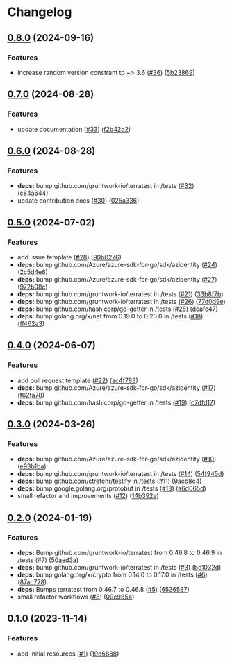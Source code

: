 # Changelog

## [0.8.0](https://github.com/CloudNationHQ/terraform-azure-vmss/compare/v0.7.0...v0.8.0) (2024-09-16)


### Features

* increase random version constrant to ~&gt; 3.6 ([#36](https://github.com/CloudNationHQ/terraform-azure-vmss/issues/36)) ([5b23869](https://github.com/CloudNationHQ/terraform-azure-vmss/commit/5b238695f9b091036ef39d0a783b1e879b126a1e))

## [0.7.0](https://github.com/CloudNationHQ/terraform-azure-vmss/compare/v0.6.0...v0.7.0) (2024-08-28)


### Features

* update documentation ([#33](https://github.com/CloudNationHQ/terraform-azure-vmss/issues/33)) ([f2b42d2](https://github.com/CloudNationHQ/terraform-azure-vmss/commit/f2b42d2c4f0dec4f99cbfc2d377f8e4ddc0d056e))

## [0.6.0](https://github.com/CloudNationHQ/terraform-azure-vmss/compare/v0.5.0...v0.6.0) (2024-08-28)


### Features

* **deps:** bump github.com/gruntwork-io/terratest in /tests ([#32](https://github.com/CloudNationHQ/terraform-azure-vmss/issues/32)) ([c84a644](https://github.com/CloudNationHQ/terraform-azure-vmss/commit/c84a644a8e1929065f0cbf0590da21e0bbe65da9))
* update contribution docs ([#30](https://github.com/CloudNationHQ/terraform-azure-vmss/issues/30)) ([025a336](https://github.com/CloudNationHQ/terraform-azure-vmss/commit/025a33679c49e41594025e9e9f0fda7184a881fa))

## [0.5.0](https://github.com/CloudNationHQ/terraform-azure-vmss/compare/v0.4.0...v0.5.0) (2024-07-02)


### Features

* add issue template ([#28](https://github.com/CloudNationHQ/terraform-azure-vmss/issues/28)) ([90b0276](https://github.com/CloudNationHQ/terraform-azure-vmss/commit/90b02765d7a75781a8a9b99bd5e0012c4851a6ff))
* **deps:** bump github.com/Azure/azure-sdk-for-go/sdk/azidentity ([#24](https://github.com/CloudNationHQ/terraform-azure-vmss/issues/24)) ([2c5d4e6](https://github.com/CloudNationHQ/terraform-azure-vmss/commit/2c5d4e61253528df560f0c8fa0cce740b6d0bc89))
* **deps:** bump github.com/Azure/azure-sdk-for-go/sdk/azidentity ([#27](https://github.com/CloudNationHQ/terraform-azure-vmss/issues/27)) ([972b08c](https://github.com/CloudNationHQ/terraform-azure-vmss/commit/972b08ce3062b80065f65f00f1bcc729e6d4758a))
* **deps:** bump github.com/gruntwork-io/terratest in /tests ([#21](https://github.com/CloudNationHQ/terraform-azure-vmss/issues/21)) ([33b8f7b](https://github.com/CloudNationHQ/terraform-azure-vmss/commit/33b8f7bd4eb14b660e098e9f596986cc6f3a72d4))
* **deps:** bump github.com/gruntwork-io/terratest in /tests ([#26](https://github.com/CloudNationHQ/terraform-azure-vmss/issues/26)) ([77d0d9e](https://github.com/CloudNationHQ/terraform-azure-vmss/commit/77d0d9eb722496527abf6f6012c1e41a12e0abb6))
* **deps:** bump github.com/hashicorp/go-getter in /tests ([#25](https://github.com/CloudNationHQ/terraform-azure-vmss/issues/25)) ([dcafc47](https://github.com/CloudNationHQ/terraform-azure-vmss/commit/dcafc478532fba8a3b84484f24464747c1354af3))
* **deps:** bump golang.org/x/net from 0.19.0 to 0.23.0 in /tests ([#18](https://github.com/CloudNationHQ/terraform-azure-vmss/issues/18)) ([ff462a3](https://github.com/CloudNationHQ/terraform-azure-vmss/commit/ff462a34224cfc4e90fc6854fe0a1e9c0ecc0e21))

## [0.4.0](https://github.com/CloudNationHQ/terraform-azure-vmss/compare/v0.3.0...v0.4.0) (2024-06-07)


### Features

* add pull request template ([#22](https://github.com/CloudNationHQ/terraform-azure-vmss/issues/22)) ([ac4f783](https://github.com/CloudNationHQ/terraform-azure-vmss/commit/ac4f7836b0675689119b16043b51621b3cf8c6dc))
* **deps:** bump github.com/Azure/azure-sdk-for-go/sdk/azidentity ([#17](https://github.com/CloudNationHQ/terraform-azure-vmss/issues/17)) ([f62fa78](https://github.com/CloudNationHQ/terraform-azure-vmss/commit/f62fa783121f00daacef758f76dbc9c8c36b4875))
* **deps:** bump github.com/hashicorp/go-getter in /tests ([#19](https://github.com/CloudNationHQ/terraform-azure-vmss/issues/19)) ([c7dfd17](https://github.com/CloudNationHQ/terraform-azure-vmss/commit/c7dfd1732cee9f21bfff4dc8bbe2e5e343a831bd))

## [0.3.0](https://github.com/CloudNationHQ/terraform-azure-vmss/compare/v0.2.0...v0.3.0) (2024-03-26)


### Features

* **deps:** bump github.com/Azure/azure-sdk-for-go/sdk/azidentity ([#10](https://github.com/CloudNationHQ/terraform-azure-vmss/issues/10)) ([e93b1ba](https://github.com/CloudNationHQ/terraform-azure-vmss/commit/e93b1bafe2d14a839786596f07385b4309290a1e))
* **deps:** bump github.com/gruntwork-io/terratest in /tests ([#14](https://github.com/CloudNationHQ/terraform-azure-vmss/issues/14)) ([54f945d](https://github.com/CloudNationHQ/terraform-azure-vmss/commit/54f945d7f4bc887fc2305eae7cfa44430f55e75a))
* **deps:** bump github.com/stretchr/testify in /tests ([#11](https://github.com/CloudNationHQ/terraform-azure-vmss/issues/11)) ([9acb8c4](https://github.com/CloudNationHQ/terraform-azure-vmss/commit/9acb8c4460806e436dee8b89d57442adf13ff189))
* **deps:** bump google.golang.org/protobuf in /tests ([#13](https://github.com/CloudNationHQ/terraform-azure-vmss/issues/13)) ([a6d065d](https://github.com/CloudNationHQ/terraform-azure-vmss/commit/a6d065db4d5e5937748b6d898238f46bdad79697))
* small refactor and improvements ([#12](https://github.com/CloudNationHQ/terraform-azure-vmss/issues/12)) ([14b392e](https://github.com/CloudNationHQ/terraform-azure-vmss/commit/14b392e47da23ed970e4bc1ac0cbdbebe8ff043e))

## [0.2.0](https://github.com/CloudNationHQ/terraform-azure-vmss/compare/v0.1.0...v0.2.0) (2024-01-19)


### Features

* **deps:** Bump github.com/gruntwork-io/terratest from 0.46.8 to 0.46.9 in /tests ([#7](https://github.com/CloudNationHQ/terraform-azure-vmss/issues/7)) ([50aed3a](https://github.com/CloudNationHQ/terraform-azure-vmss/commit/50aed3ae4cc1bffe247d336c0fb47fe5547a17b0))
* **deps:** bump github.com/gruntwork-io/terratest in /tests ([#3](https://github.com/CloudNationHQ/terraform-azure-vmss/issues/3)) ([bc1032d](https://github.com/CloudNationHQ/terraform-azure-vmss/commit/bc1032d55a88ce7e99dbaedf387858b9c8ac604f))
* **deps:** bump golang.org/x/crypto from 0.14.0 to 0.17.0 in /tests ([#6](https://github.com/CloudNationHQ/terraform-azure-vmss/issues/6)) ([87ac778](https://github.com/CloudNationHQ/terraform-azure-vmss/commit/87ac778367a7bc2e441c5af783180dcb686ce5bb))
* **deps:** Bumps terratest from 0.46.7 to 0.46.8 ([#5](https://github.com/CloudNationHQ/terraform-azure-vmss/issues/5)) ([6536587](https://github.com/CloudNationHQ/terraform-azure-vmss/commit/6536587bde8f57e2c9cddb174437f8fc7f276378))
* small refactor workflows ([#8](https://github.com/CloudNationHQ/terraform-azure-vmss/issues/8)) ([09e9854](https://github.com/CloudNationHQ/terraform-azure-vmss/commit/09e985462b928730c48f58cfec247570a5e75836))

## 0.1.0 (2023-11-14)


### Features

* add initial resources ([#1](https://github.com/CloudNationHQ/terraform-azure-vmss/issues/1)) ([19d6888](https://github.com/CloudNationHQ/terraform-azure-vmss/commit/19d6888be2826993d821dba582e0eb2efdef8aa2))
